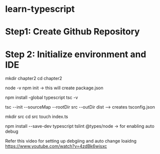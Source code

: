 # learn-typescript

# Step1: Create Github Repository

# Step 2: Initialize environment and IDE 
mkdir chapter2
cd chapter2

node -v
npm init  -> this will create package.json


npm install -global typescript 
tsc -v


tsc --init --sourceMap --rootDir src --outDir dist    --> creates tsconfig.json

mkdir src
cd src
touch index.ts


npm install --save-dev typescript tslint @types/node   -> for enabling auto debug 

Refer this video for setting up debgiing and auto change loaidng https://www.youtube.com/watch?v=4zdBk6wisxc